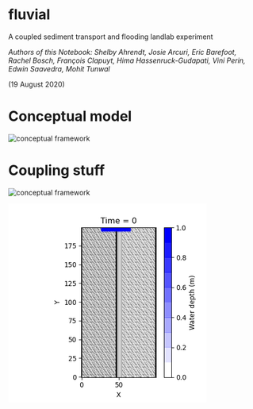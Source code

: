 # fluvial
A coupled sediment transport and flooding landlab experiment

*Authors of this Notebook: Shelby Ahrendt, Josie Arcuri, Eric Barefoot, Rachel Bosch, François Clapuyt, Hima Hassenruck-Gudapati, Vini Perin, Edwin Saavedra, Mohit Tunwal*

(19 August 2020)


# Conceptual model
<img src="https://i.imgur.com/jS8EqiI.jpg" alt="conceptual framework" width="500"/> 

# Coupling stuff
<img src="https://i.imgur.com/ty6NZyi.jpg" alt="conceptual framework" width="500"/>

![gifThing](2D_Flow/animation.gif?raw=true)
